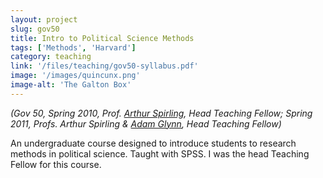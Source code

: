 ```yaml
---
layout: project
slug: gov50
title: Intro to Political Science Methods
tags: ['Methods', 'Harvard']
category: teaching
link: '/files/teaching/gov50-syllabus.pdf'
image: '/images/quincunx.png'
image-alt: 'The Galton Box'
---
```


*(Gov 50, Spring 2010, Prof. [Arthur Spirling][as], Head Teaching
Fellow; Spring 2011, Profs. Arthur Spirling &amp; [Adam Glynn][ag],
Head Teaching Fellow)*

An undergraduate course designed to introduce
students to research methods in political science. Taught with SPSS. I
was the head Teaching Fellow for this course.

<!-- * [Syllabus][] -->

[as]: http://www.people.fas.harvard.edu/~spirling/
[Syllabus]: http://www.mattblackwell.org/files/teaching/gov50-syllabus.pdf
[ag]: http://scholar.iq.harvard.edu/aglynn
